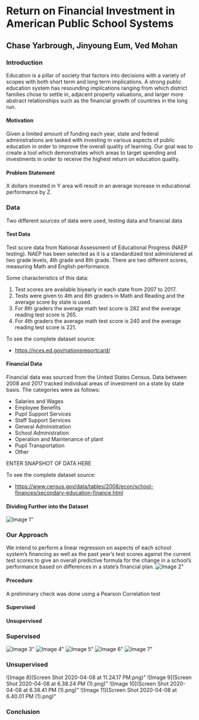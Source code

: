 # Return on Financial Investment in American Public School Systems
## Chase Yarbrough, Jinyoung Eum, Ved Mohan

### Introduction
Education is a pillar of society that factors into decisions with a variety of scopes with both short term and long term implications. A strong public education system has resounding implications ranging from which district families chose to settle in, adjacent property valuations, and larger more abstract relationships such as the financial growth of countries in the long run.

#### Motivation
Given a limited amount of funding each year, state and federal administrations are tasked with investing in various aspects of public education in order to improve the overall quality of learning.
Our goal was to create a tool which demonstrates which areas to target spending and investments in order to receive the highest return on education quality.

#### Problem Statement
X dollars invested in Y area will result in an average increase in educational performance by Z.

### Data
Two different sources of data were used, testing data and financial data

#### Test Data
Test score data from  National Assessment of Educational Progress (NAEP testing). NAEP has been selected as it is a standardized test administered at two grade levels, 4th grade and 8th grade. There are two different scores, measuring Math and English performance.

Some characteristics of this data:
1. Test scores are available biyearly in each state from 2007 to 2017.
2. Tests were given to 4th and 8th graders in Math and Reading and the average score by state is used.
3. For 8th graders the average math test score is 282 and the average reading test score is 265.
4. For 4th graders the average math test score is 240 and the average reading test score is 221.



To see the complete dataset source: 
* https://nces.ed.gov/nationsreportcard/


#### Financial Data
Financial data was sourced from the United States Census. Data between 2008 and 2017 tracked individual areas of investment on a state by state basis. The categories were as follows:

* Salaries and Wages
* Employee Benefits
* Pupil Support Services
* Staff Support Services
* General Administration
* School Administration
* Operation and Maintenance of plant
* Pupil Transportation
* Other

ENTER SNAPSHOT OF DATA HERE

To see the complete dataset source: 
* https://www.census.gov/data/tables/2008/econ/school-finances/secondary-education-finance.html


#### Dividing Further into the Dataset
![Image 1](project1.PNG)"


### Our Approach
We intend to perform a linear regression on aspects of each school system’s financing as well as the past year’s test scores against the current test scores to give an overall predictive formula for the change in a school’s performance based on differences in a state’s financial plan.
![Image 2](project2.PNG)"

#### Procedure
A preliminary check was done using a Pearson Correlation test

#### Supervised


#### Unsupervised


### Supervised

![Image 3](project3.PNG)"
![Image 4](project4.PNG)"
![Image 5](project5.PNG)"
![Image 6](project6.PNG)"
![Image 7](project7.PNG)"

### Unsupervised
![Image 8](Screen Shot 2020-04-08 at 11.24.17 PM.png)"
![Image 9](Screen Shot 2020-04-08 at 6.38.24 PM (1).png)"
![Image 10](Screen Shot 2020-04-08 at 6.38.41 PM (1).png)"
![Image 11](Screen Shot 2020-04-08 at 6.40.01 PM (1).png)"


### Conclusion
